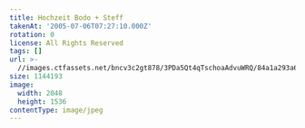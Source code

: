 ```yaml
---
title: Hochzeit Bodo + Steff
takenAt: '2005-07-06T07:27:10.000Z'
rotation: 0
license: All Rights Reserved
tags: []
url: >-
  //images.ctfassets.net/bncv3c2gt878/3PDa5Qt4qTschoaAdvuWRQ/84a1a293a68dc61cbc13619a6f950df6/hochzeit-bodo--steff_4560371264_o
size: 1144193
image:
  width: 2048
  height: 1536
contentType: image/jpeg
---
```


